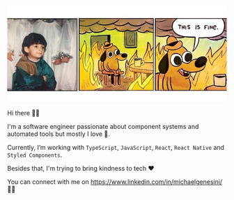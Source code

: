 ![cover](https://raw.githubusercontent.com/michaelgenesini/michaelgenesini/master/cover.jpeg)

Hi there 🙏🏿 

I'm a software engineer passionate about component systems and automated tools but mostly I love 🍕.

Currently, I’m working with `TypeScript`, `JavaScript`, `React`, `React Native` and `Styled Components`.

Besides that, I'm trying to bring kindness to tech ❤️

You can connect with me on https://www.linkedin.com/in/michaelgenesini/ 👐🏾

<!--
**michaelgenesini/michaelgenesini** is a ✨ _special_ ✨ repository because its `README.md` (this file) appears on your GitHub profile.

Here are some ideas to get you started:

- 🔭 I’m currently working on ...
- 🌱 I’m currently learning ...
- 👯 I’m looking to collaborate on ...
- 🤔 I’m looking for help with ...
- 💬 Ask me about ...
- 📫 How to reach me: ...
- 😄 Pronouns: ...
- ⚡ Fun fact: ...
-->
